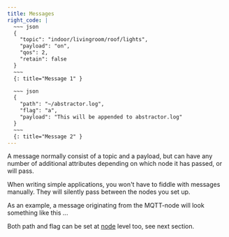 ```yaml
---
title: Messages
right_code: |
  ~~~ json
  {
    "topic": "indoor/livingroom/roof/lights",
    "payload": "on",
    "qos": 2,
    "retain": false
  }
  ~~~
  {: title="Message 1" }

  ~~~ json
  {
    "path": "~/abstractor.log",
    "flag": "a",
    "payload": "This will be appended to abstractor.log"
  }
  ~~~
  {: title="Message 2" }
---
```


A message normally consist of a topic and a payload, but can have any number of additional attributes depending on which node it has passed, or will pass. 

When writing simple applications, you won't have to fiddle with messages manually. They will silently pass between the nodes you set up.

As an example, a message originating from the MQTT-node will look something like this ...

Both path and flag can be set at [node](#nodes) level too, see next section.